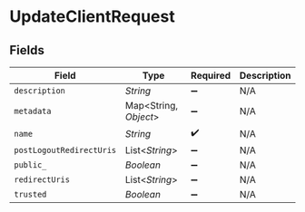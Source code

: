 # UpdateClientRequest


## Fields

| Field                    | Type                     | Required                 | Description              |
| ------------------------ | ------------------------ | ------------------------ | ------------------------ |
| `description`            | *String*                 | :heavy_minus_sign:       | N/A                      |
| `metadata`               | Map<String, *Object*>    | :heavy_minus_sign:       | N/A                      |
| `name`                   | *String*                 | :heavy_check_mark:       | N/A                      |
| `postLogoutRedirectUris` | List<*String*>           | :heavy_minus_sign:       | N/A                      |
| `public_`                | *Boolean*                | :heavy_minus_sign:       | N/A                      |
| `redirectUris`           | List<*String*>           | :heavy_minus_sign:       | N/A                      |
| `trusted`                | *Boolean*                | :heavy_minus_sign:       | N/A                      |